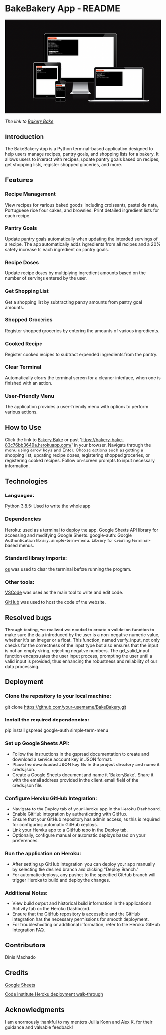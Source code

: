 # BakeBakery App - README

![Responsive Mockup](documentation/am_i_responsive.png)

*The link to [Bakery Bake](https://bakery-bake-83c76bb3649a.herokuapp.com/)*

## Introduction

The BakeBakery App is a Python terminal-based application designed to help users manage recipes, pantry goals, and shopping lists for a bakery. It allows users to interact with recipes, update pantry goals based on recipes, get shopping lists, register shopped groceries, and more.

## Features

### Recipe Management

View recipes for various baked goods, including croissants, pastel de nata, Portuguese rice flour cakes, and brownies.
Print detailed ingredient lists for each recipe.

### Pantry Goals

Update pantry goals automatically when updating the intended servings of a recipe. The app automatically adds ingredients from all recipes and a 20% safety increase to each ingredient on pantry goals.

### Recipe Doses

Update recipe doses by multiplying ingredient amounts based on the number of servings entered by the user.

### Get Shopping List

Get a shopping list by subtracting pantry amounts from pantry goal amounts.

### Shopped Groceries

Register shopped groceries by entering the amounts of various ingredients.

### Cooked Recipe

Register cooked recipes to subtract expended ingredients from the pantry.

### Clear Terminal

Automatically clears the terminal screen for a cleaner interface, when one is finished with an action.

### User-Friendly Menu

The application provides a user-friendly menu with options to perform various actions.

## How to Use

Click the link to [Bakery Bake](https://bakery-bake-83c76bb3649a.herokuapp.com/) or past 'https://bakery-bake-83c76bb3649a.herokuapp.com/' in your browser.
Navigate through the menu using arrow keys and Enter.
Choose actions such as getting a shopping list, updating recipe doses, registering shopped groceries, or registering cooked recipes.
Follow on-screen prompts to input necessary information.

## Technologies

### Languages:

Python 3.8.5: Used to write the whole app


### Dependencies

Heroku: used as a terminal to deploy the app.
Google Sheets API library for accessing and modifying Google Sheets.
google-auth: Google Authentication library.
simple-term-menu: Library for creating terminal-based menus.

### Standard library imports:

[os](https://docs.python.org/3/library/os.html ) was used to clear the terminal before running the program.

### Other tools:

[VSCode](https://code.visualstudio.com/) was used as the main tool to write and edit code.

[GitHub](https://github.com/) was used to host the code of the website.

## Resolved bugs

Through testing, we realized we needed to create a validation function to make sure the data introduced by the user is a non-negative numeric value, whether it's an integer or a float. This function, named verify_input, not only checks for the correctness of the input type but also ensures that the input is not an empty string, rejecting negative numbers. The get_valid_input function encapsulates the user input process, prompting the user until a valid input is provided, thus enhancing the robustness and reliability of our data processing.

## Deployment

### Clone the repository to your local machine:

git clone https://github.com/your-username/BakeBakery.git

### Install the required dependencies: 

pip install gspread google-auth simple-term-menu

### Set up Google Sheets API:

* Follow the instructions in the gspread documentation to create and download a service account key in JSON format.
* Place the downloaded JSON key file in the project directory and name it creds.json.
* Create a Google Sheets document and name it 'BakeryBake'. Share it with the email address provided in the client_email field of the creds.json file.

### Configure Heroku GitHub Integration:

* Navigate to the Deploy tab of your Heroku app in the Heroku Dashboard.
* Enable GitHub integration by authenticating with GitHub.
* Ensure that your GitHub repository has admin access, as this is required for configuring automatic GitHub deploys.
* Link your Heroku app to a GitHub repo in the Deploy tab.
* Optionally, configure manual or automatic deploys based on your preferences.

### Run the application on Heroku:

* After setting up GitHub integration, you can deploy your app manually by selecting the desired branch and clicking "Deploy Branch."
* For automatic deploys, any pushes to the specified GitHub branch will trigger Heroku to build and deploy the changes.

### Additional Notes:

* View build output and historical build information in the application’s Activity tab on the Heroku Dashboard.
* Ensure that the GitHub repository is accessible and the GitHub integration has the necessary permissions for smooth deployment.
* For troubleshooting or additional information, refer to the Heroku GitHub Integration FAQ.

## Contributors

Dinis Machado

## Credits

[Google Sheets](https://www.google.com/sheets/about/)

[Code institute Heroku deployment walk-through](https://codeinstitute.net/se/)

## Acknowledgments

I am enormously thankful to my mentors Juliia Konn and Alex K. for their guidance and valuable feedback!
